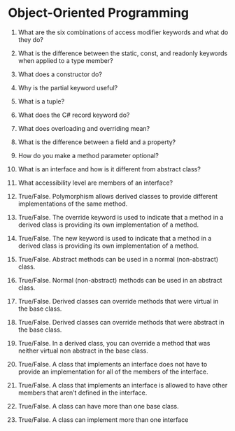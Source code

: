 # Object-Oriented Programming

1. What are the six combinations of access modifier keywords and what do they do? 


2. What is the difference between the static, const, and readonly keywords when applied to a type member?


3. What does a constructor do?


4. Why is the partial keyword useful?


5. What is a tuple?


6. What does the C# record keyword do?


7. What does overloading and overriding mean?


8. What is the difference between a field and a property?


9. How do you make a method parameter optional?


10. What is an interface and how is it different from abstract class?


11. What accessibility level are members of an interface?


12. True/False. Polymorphism allows derived classes to provide different implementations of the same method.


13. True/False. The override keyword is used to indicate that a method in a derived class is providing its own implementation of a method.


14. True/False. The new keyword is used to indicate that a method in a derived class is providing its own implementation of a method.


15. True/False. Abstract methods can be used in a normal (non-abstract) class. 


16. True/False. Normal (non-abstract) methods can be used in an abstract class. 


17. True/False. Derived classes can override methods that were virtual in the base class. 


18. True/False. Derived classes can override methods that were abstract in the base class. 


19. True/False. In a derived class, you can override a method that was neither virtual non abstract in the base class.


20. True/False. A class that implements an interface does not have to provide an implementation for all of the members of the interface.


21. True/False. A class that implements an interface is allowed to have other members that aren’t defined in the interface.


22. True/False. A class can have more than one base class.


23. True/False. A class can implement more than one interface


